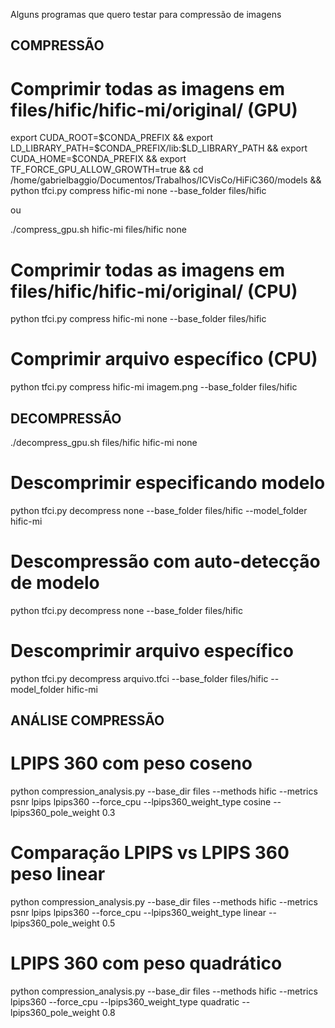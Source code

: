 Alguns programas que quero testar para compressão de imagens

## COMPRESSÃO 

# Comprimir todas as imagens em files/hific/hific-mi/original/ (GPU)

export CUDA_ROOT=$CONDA_PREFIX && export LD_LIBRARY_PATH=$CONDA_PREFIX/lib:$LD_LIBRARY_PATH && export CUDA_HOME=$CONDA_PREFIX && export TF_FORCE_GPU_ALLOW_GROWTH=true && cd /home/gabrielbaggio/Documentos/Trabalhos/ICVisCo/HiFiC360/models && python tfci.py compress hific-mi none --base_folder files/hific

ou

./compress_gpu.sh hific-mi files/hific none

# Comprimir todas as imagens em files/hific/hific-mi/original/ (CPU)
python tfci.py compress hific-mi none --base_folder files/hific

# Comprimir arquivo específico (CPU)
python tfci.py compress hific-mi imagem.png --base_folder files/hific



## DECOMPRESSÃO 

./decompress_gpu.sh files/hific hific-mi none

# Descomprimir especificando modelo
python tfci.py decompress none --base_folder files/hific --model_folder hific-mi

# Descompressão com auto-detecção de modelo
python tfci.py decompress none --base_folder files/hific

# Descomprimir arquivo específico
python tfci.py decompress arquivo.tfci --base_folder files/hific --model_folder hific-mi



## ANÁLISE COMPRESSÃO



# LPIPS 360 com peso coseno
python compression_analysis.py --base_dir files --methods hific --metrics psnr lpips lpips360 --force_cpu --lpips360_weight_type cosine --lpips360_pole_weight 0.3

# Comparação LPIPS vs LPIPS 360 peso linear
python compression_analysis.py --base_dir files --methods hific --metrics psnr lpips lpips360 --force_cpu --lpips360_weight_type linear --lpips360_pole_weight 0.5

# LPIPS 360 com peso quadrático
python compression_analysis.py --base_dir files --methods hific --metrics lpips360 --force_cpu --lpips360_weight_type quadratic --lpips360_pole_weight 0.8